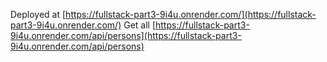Deployed at [https://fullstack-part3-9i4u.onrender.com/](https://fullstack-part3-9i4u.onrender.com/)
Get all [https://fullstack-part3-9i4u.onrender.com/api/persons](https://fullstack-part3-9i4u.onrender.com/api/persons)

